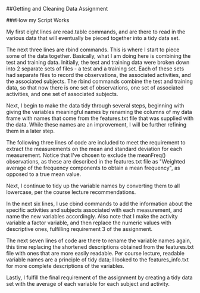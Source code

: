 ##Getting and Cleaning Data Assignment

###How my Script Works

My first eight lines are read.table commands, and are there to read in the various data that will eventually be pieced together into a tidy data set.

The next three lines are rbind commands. This is where I start to piece some of the data together. Basically, what I am doing here is combining the test and training data. Initially, the test and training data were broken down into 2 separate sets of files - a test and a training set. Each of these sets had separate files to record the observations, the associated activities, and the associated subjects. The rbind commands combine the test and training data, so that now there is one set of observations, one set of associated activities, and one set of associated subjects.

Next, I begin to make the data tidy through several steps, beginning with giving the variables meaningful names by renaming the columns of my data frame with names that come from the features.txt file that was supplied with the data. While these names are an improvement, I will be further refining them in a later step.

The following three lines of code are included to meet the requirement to extract the measurements on the mean and standard deviation for each measurement. Notice that I've chosen to exclude the meanFreq() observations, as these are described in the features.txt file as "Weighted average of the frequency components to obtain a mean frequency", as opposed to a true mean value.

Next, I continue to tidy up the variable names by converting them to all lowercase, per the course lecture recommendations.

In the next six lines, I use cbind commands to add the information about the specific activities and subjects associated with each measurement, and name the new variables accordingly. Also note that I make the activity variable a factor variable, and then replace the numeric values with descriptive ones, fulfilling requirement 3 of the assignment.

The next seven lines of code are there to rename the variable names again, this time replacing the shortened descriptions obtained from the features.txt file with ones that are more easily readable. Per course lecture, readable variable names are a principle of tidy data; I looked to the features_info.txt for more complete descriptions of the variables.

Lastly, I fulfill the final requirement of the assignment by creating a tidy data set with the average of each variable for each subject and activity.